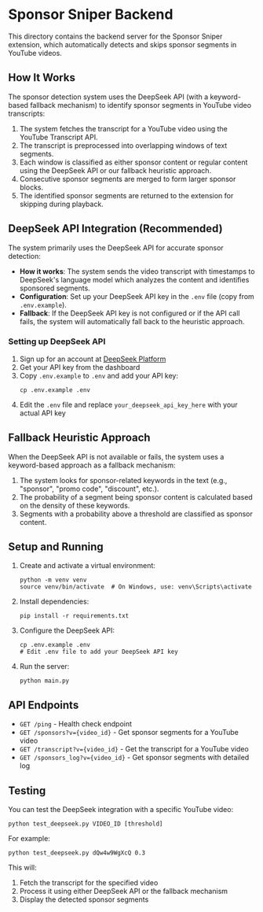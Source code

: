 # Sponsor Sniper Backend

This directory contains the backend server for the Sponsor Sniper extension, which automatically detects and skips sponsor segments in YouTube videos.

## How It Works

The sponsor detection system uses the DeepSeek API (with a keyword-based fallback mechanism) to identify sponsor segments in YouTube video transcripts:

1. The system fetches the transcript for a YouTube video using the YouTube Transcript API.
2. The transcript is preprocessed into overlapping windows of text segments.
3. Each window is classified as either sponsor content or regular content using the DeepSeek API or our fallback heuristic approach.
4. Consecutive sponsor segments are merged to form larger sponsor blocks.
5. The identified sponsor segments are returned to the extension for skipping during playback.

## DeepSeek API Integration (Recommended)

The system primarily uses the DeepSeek API for accurate sponsor detection:

- **How it works**: The system sends the video transcript with timestamps to DeepSeek's language model which analyzes the content and identifies sponsored segments.
- **Configuration**: Set up your DeepSeek API key in the `.env` file (copy from `.env.example`).
- **Fallback**: If the DeepSeek API key is not configured or if the API call fails, the system will automatically fall back to the heuristic approach.

### Setting up DeepSeek API

1. Sign up for an account at [DeepSeek Platform](https://platform.deepseek.com/)
2. Get your API key from the dashboard
3. Copy `.env.example` to `.env` and add your API key:
   ```
   cp .env.example .env
   ```
4. Edit the `.env` file and replace `your_deepseek_api_key_here` with your actual API key

## Fallback Heuristic Approach

When the DeepSeek API is not available or fails, the system uses a keyword-based approach as a fallback mechanism:

1. The system looks for sponsor-related keywords in the text (e.g., "sponsor", "promo code", "discount", etc.).
2. The probability of a segment being sponsor content is calculated based on the density of these keywords.
3. Segments with a probability above a threshold are classified as sponsor content.

## Setup and Running

1. Create and activate a virtual environment:
   ```
   python -m venv venv
   source venv/bin/activate  # On Windows, use: venv\Scripts\activate
   ```

2. Install dependencies:
   ```
   pip install -r requirements.txt
   ```

3. Configure the DeepSeek API:
   ```
   cp .env.example .env
   # Edit .env file to add your DeepSeek API key
   ```

4. Run the server:
   ```
   python main.py
   ```

## API Endpoints

- `GET /ping` - Health check endpoint
- `GET /sponsors?v={video_id}` - Get sponsor segments for a YouTube video
- `GET /transcript?v={video_id}` - Get the transcript for a YouTube video
- `GET /sponsors_log?v={video_id}` - Get sponsor segments with detailed log

## Testing

You can test the DeepSeek integration with a specific YouTube video:

```
python test_deepseek.py VIDEO_ID [threshold]
```

For example:
```
python test_deepseek.py dQw4w9WgXcQ 0.3
```

This will:
1. Fetch the transcript for the specified video
2. Process it using either DeepSeek API or the fallback mechanism
3. Display the detected sponsor segments 